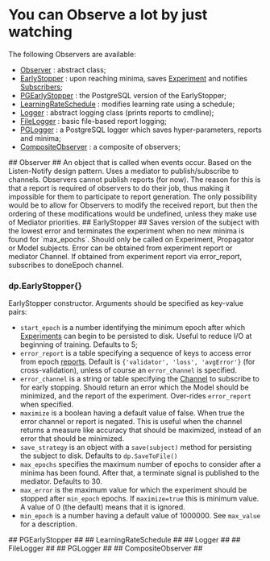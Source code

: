 # You can Observe a lot by just watching #
The following Observers are available:
 * [Observer](#dp.Observer) : abstract class;
  * [EarlyStopper](#dp.EarlyStopper) : upon reaching minima, saves [Experiment](experiment.md#dp.Experiment) and notifies [Subscribers](mediator.md#dp.Subscriber);
   * [PGEarlyStopper](#dp.PGEarlyStopper) : the PostgreSQL version of the EarlyStopper;
  * [LearningRateSchedule](#dp.LearningRateSchedule) : modifies learning rate using a schedule;
  * [Logger](#dp.Logger) : abstract logging class (prints reports to cmdline);
   * [FileLogger](#dp.FileLogger) : basic file-based report logging;
   * [PGLogger](#dp.PGLogger) : a PostgreSQL logger which saves hyper-parameters, reports and minima;
  * [CompositeObserver](#dp.CompositeObserver) : a composite of observers;

<a name="dp.Observer"/>
## Observer ##
An object that is called when events occur. Based on the Listen-Notify design pattern. 
Uses a mediator to publish/subscribe to channels.
Observers cannot publish reports (for now). The reason for this is 
that a report is required of observers to do their job, thus making
it impossible for them to participate to report generation.
The only possibility would be to allow for Observers to modify the 
received report, but then the ordering of these modifications would
be undefined, unless they make use of Mediator priorities.

<a name="dp.EarlyStopper"/>
## EarlyStopper ##
Saves version of the subject with the lowest error and terminates 
the experiment when no new minima is found for `max_epochs`.
Should only be called on Experiment, Propagator or Model subjects.
Error can be obtained from experiment report or mediator Channel. 
If obtained from experiment report via error_report, subscribes to doneEpoch channel.

### dp.EarlyStopper{} ###
EarlyStopper constructor. Arguments should be specified as key-value pairs:
 * `start_epoch` is a number identifying the minimum epoch after which [Experiments](experiment.md#dp.Experiment) can begin to be persisted to disk. Useful to reduce I/O at beginning of training. Defaults to 5;
 * `error_report` is a table specifying a sequence of keys to access error from epoch [reports](experiment.md#dp.Experiment.repot). Default is `{'validator', 'loss', 'avgError'}` (for cross-validation), unless of course an `error_channel` is specified.
 * `error_channel` is a string or table specifying the [Channel](mediator.md#dp.Channel) to subscribe to for early stopping. Should return an error which the Model should be minimized, and the report of the experiment. Over-rides `error_report` when specified.
 * `maximize` is a boolean having a default value of false. When true the error channel or report is negated. This is useful when the channel returns a measure like accuracy that should be maximized, instead of an error that should be minimized.
 * `save_strategy` is an object with a `save(subject)` method for persisting the subject to disk. Defaults to `dp.SaveToFile()`
 * `max_epochs` specifies the maximum number of epochs to consider after a minima has been found. After that, a terminate signal is published to the mediator. Defaults to 30.
 * `max_error` is the maximum value for which the experiment should be stopped after `min_epoch` epochs. If `maximize=true` this is minimum value. A value of 0 (the default) means that it is ignored.
 * `min_epoch` is a number having a default value of 1000000. See `max_value` for a description.

<a name="dp.PGEarlyStopper"/>
## PGEarlyStopper ##

<a name="dp.LearningRateSchedule"/>
## LearningRateSchedule ##

<a name="dp.Logger"/>
## Logger ##

<a name="dp.FileLogger"/>
## FileLogger ##

<a name="dp.PGLogger"/>
## PGLogger ##

<a name="dp.CompositeObserver"/>
## CompositeObserver ##
